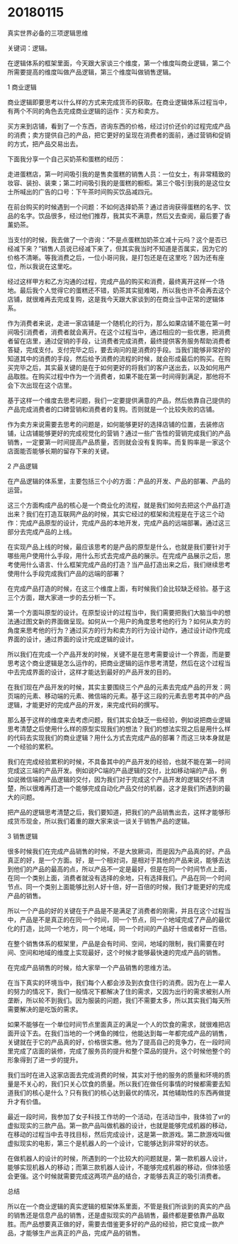 # 20180115
真实世界必备的三项逻辑思维

关键词：逻辑。

在逻辑体系的框架里面，今天跟大家谈三个维度，第一个维度叫商业逻辑，第二个所需要提高的维度叫做产品逻辑，第三个维度叫做销售逻辑。

1
商业逻辑

商业逻辑即要思考以什么样的方式来完成货币的获取。在商业逻辑体系过程当中，有两个不同的角色去完成商业逻辑的运作：买方和卖方。

买方来到店铺，看到了一个东西，咨询东西的价格，经过讨价还价的过程完成产品的消费；卖方提供自己的产品，把它更好的呈现在消费者的面前，通过营销和促销的方式，把产品交易出去。

下面我分享一个自己买奶茶和蛋糕的经历：

走进蛋糕店，第一时间吸引我的是售卖蛋糕的销售人员：一位女士，有非常精致的妆容、装扮、装束；第二时间吸引我的是蛋糕的橱柜。第三个吸引到我的是这位女士所喊出的广告的口号：下午茶时间购买饮品减四元。

在前台购买的时候遇到一个问题：不如何选择奶茶？通过咨询获得蛋糕的名字、饮品的名字。饮品很多，经过他们推荐，我其实不满意，然后又去查阅，最后要了香薰奶茶。

当支付的时候，我去做了一个咨询：“不是点蛋糕加奶茶立减十元吗？这个是否已经减下来？”销售人员说已经减下来了，但其实我当时不知道是否属实，因为它的价格不清晰。等我消费之后，一位小哥问我，是打包还是在这里吃？因为还有座位，所以我说在这里吃。

经过这样甲方和乙方沟通的过程，完成产品的购买和消费，最终离开这样一个场地。最后我个人觉得它的蛋糕还不错，奶茶其实挺难喝，所以我也许不会再去这个店铺，就很难再去完成复购，这是我今天跟大家谈到的在商业当中正常的逻辑体系。

作为消费者来说，走进一家店铺是一个随机化的行为，那么如果店铺不能在第一时间吸引消费者，消费者就会离开。在这个过程当中，通过相应的一些优惠，把消费者留在店里，通过促销的手段，让消费者完成消费，最终提供客务服务帮助消费者答疑，完成支付。支付完毕之后，要去询问的是消费的手段。当我们能够非常好的知道其中的消费的手段，然后给予消费的流程的时候，就会形成最后的购买。在购买完毕之后，其实最关键的是在于如何更好的将我们的客户送出去，以及如何用产品取胜。在购买过程中作为一个消费者，如果不能在第一时间得到满足，那他将不会下次出现在这个店里。

基于这样一个维度去思考问题，我们一定要提供满意的产品，然后依靠自己提供的产品完成消费者的口碑营销和消费者的复购。否则就是一个比较失败的店铺。

作为卖方来说需要去思考的问题是，如何能够更好的选择店铺的位置，去装修店铺，让店铺能够更好的完成视觉化的营销？通过一些广告性的营销完成我们的产品销售，一定要第一时间提高产品质量，否则就会没有复购率。而复购率是一家这个店面能否能够长期的留存下来的关键。

2
产品逻辑

在产品逻辑的体系里，主要包括三个小的方面：产品的开发、产品的部署、产品的运营。

这三个方面构成产品的核心是一个商业化的流程，就是我们如何去把这个产品打造出来？我们在打造互联网产品的时候，其实它经过的框架和流程是在于这三个动作：完成产品原型的设计，完成产品的本地开发，完成产品的远端部署。通过这三部分去完成产品的上线。

在实现产品上线的时候，最应该思考的是产品的原型是什么，也就是我们要针对于哪些用户使用什么手段，用什么形式去完成产品的展示。在完成产品展示之后，思考使用什么语言、什么框架完成产品的打造？当产品打造出来之后，我们继续思考使用什么手段完成我们产品的远端的部署？

在完成产品打造的时候，在这三个维度上面，有时候我们会比较缺乏经验。基于这三个方面，跟大家进一步的去分析一下。

第一个方面叫原型的设计。在原型设计的过程当中，我们需要把我们大脑当中的想法通过图文新的界面做呈现。如何从一个用户的角度思考他的行为？如何从卖方的角度来思考他的行为？通过买方的行为和卖方的行为设计动作，通过设计动作完成界面的设计，通过界面的设计完成逻辑的设计。

所以我们在完成一个产品开发的时候，关键不是在思考需要设计一个界面，而是要思考这个商业逻辑是怎么运作的，把商业逻辑的运作思考清楚，然后在这个过程当中去完成界面的设计，这样才能达到最好的产品开发的目的。

在我们现在产品开发的时候，其实主要围绕三个产品的元素去完成产品的开发：网页端的元素、移动端的元素、微信端的元素。基于这三段的元素去思考其中的产品逻辑，才能更好的完成产品的开发，来完成代码的撰写。

那么基于这样的维度来去考虑问题，我们其实会缺乏一些经验，例如说把商业逻辑思考清楚之后使用什么样的原型实现我们的想法？我们的想法实现之后是用什么样的代码去实现我们的商业逻辑？用什么方式去完成产品的部署？而这三块本身就是一个经验的累积。

我们在完成经验累积的时候，不具备其中的产品开发的经验，也就不能在第一时间完成这三端的产品开发。例如说PC端的产品逻辑的交付，比如移动端的产品，例如说微信端的产品逻辑的交付，因为我们对于完成这个产品开发的逻辑交付不清楚，所以很难再打造一个能够完成自动化产品交付的机器，这才是我们所遇到的最大的问题。

把产品的逻辑思考清楚之后，我们要知道，把我们的产品销售出去，这样才能够形成货币现金，所以我们着重的跟大家来谈一谈关于销售产品的逻辑。

3
销售逻辑

很多时候我们在完成产品销售的时候，不是大放厥词，而是因为产品真的好。产品真正的好，是一个方面。好，是一个相对词，是相对于其他的产品来说，能够去达到他们的产品的最高的点，所以产品不一定是最好，但是在同一个时间节点上面，在同一个类别上面，消费者就没有选择的余地，只有选择我们。产品在同一个时间节点、同一个类别上面能够比别人好十倍，好一百倍的时候，我们才能更好的完成产品的销售。

所以一个产品的好的关键在于产品是不是满足了消费者的刚需，并且在这个过程当中，产品是不是真正的在同一个时间，同一个节点，同一个地域完成了产品的最优化的打造，比同一个地方，同一个地域，同一个时间的产品好十倍或者好一百倍。

在整个销售体系的框架里，产品是会有时间、空间，地域的限制，我们需要在时间、空间和地域的维度上实现最好，这个时候才能够最快速的完成产品的销售。

在完成产品销售的时候，给大家举一个产品销售的思维方法。

在当下真实的环境当中，我们每个人都会涉及到衣食住行的消费。因为在上一辈人的努力的情况下，我们一般情况下都解决了住的需求，又因为出行的需求被别人所垄断，所以轮不到我们。因为服装的问题，我们不需要太多，所以其实我们每天所需要解决的是吃饭的需求。

如果不能够在一个单位时间节点里面真正的满足一个人的饮食的需求，就很难把店面开设下去。在我们当地的一个烤鱼的摊位，他能达到每一年都完成产品的销售，关键就在于它的产品真的好，价格很实惠。他为了提高自己的竞争力，在一段时间里完成了店面的装修，完成了服务员的提升和整个菜品的提升。这个时候他整个的形象得到了进一步的提升。

我们当时在进入这家店面去完成消费的时候，其实对于他的服务的质量和环境的质量是不关心的，我们只关心饮食的质量。所以我们在做任何事情的时候都需要去知道我们的核心是什么？只有我们的核心达到最优的情况，其他辅助性的东西再做提升才有价值。

最近一段时间，我参加了女子科技工作坊的一个活动，在活动当中，我体验了vr的虚拟现实的三款产品。第一款产品叫做机器的设计，也就是能够完成机器的移动，在移动的过程当中去寻找目标，然后完成设计，这是第一款游戏。第二款游戏叫做虚拟现实的电影，第三个是机器人的一个设计，它能够达到非常好的状态。

在做机器人的设计的时候，所遇到的一个比较大的问题就是，第一款机器人设计，能够实现机器人的移动；而第三款机器人设计，不能够完成机器的移动，但体验感会更强。这个时候就需要完成这两项产品的结合，才能够去真正的吸引消费者。

总结

所以在一个商业逻辑的真实逻辑的框架体系里面，不管是我们所谈到的真实的产品的销售还是信息产品的销售，还是虚拟现实的产品销售，最终都是要依靠产品取胜。而产品想要真正做的好，需要去借鉴更多好的产品的经验，把它变成一款产品，才能够生产出真正的产品，完成产品的销售。
